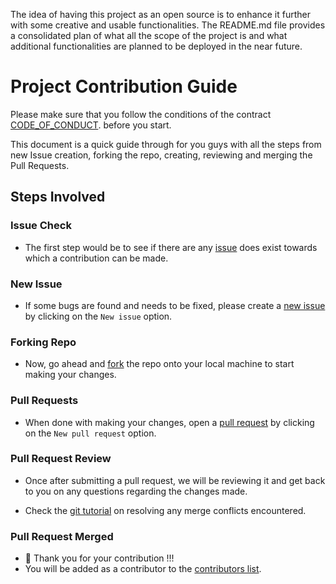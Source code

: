 The idea of having this project as an open source is to enhance it further with some creative and usable functionalities. The README.md file provides a consolidated plan of what all the scope of the project is and what additional functionalities are planned to be deployed in the near future.

# Project Contribution Guide

Please make sure that you follow the conditions of the contract [CODE_OF_CONDUCT](https://github.com/CSC510SEFall24/URL-Shortner-2.0/blob/main/CODE_OF_CONDUCT.md). before you start.

This document is a quick guide through for you guys with all the steps from  new Issue creation, forking the repo, creating, reviewing and merging the Pull Requests.

## Steps Involved

### Issue Check
- The first step would be to see if there are any [issue](https://github.com/CSC510SEFall24/URL-Shortner-2.0/issues) does exist towards which a contribution can be made.

### New Issue
- If some bugs are found and needs to be fixed, please create a [new issue](https://github.com/CSC510SEFall24/URL-Shortner-2.0/issues) by clicking on the `New issue` option.

### Forking  Repo
- Now, go ahead and [fork](https://docs.github.com/en/get-started/quickstart/fork-a-repo#fork-an-example-repository) the repo onto your local machine to start making your changes.

### Pull Requests
- When done with making your changes, open a [pull request](https://github.com/CSC510SEFall24/URL-Shortner-2.0/pulls) by clicking on the `New pull request` option.

### Pull Request Review
- Once after submitting a pull request, we will be reviewing it and get back to you on any questions regarding the changes made.

- Check the [git tutorial](https://lab.github.com/githubtraining/managing-merge-conflicts) on resolving any merge conflicts encountered.

### Pull Request Merged
- 🎉 Thank you for your contribution !!!
- You will be added as a contributor to the [contributors list](https://github.com/CSC510SEFall24/URL-Shortner-2.0/graphs/contributors).
